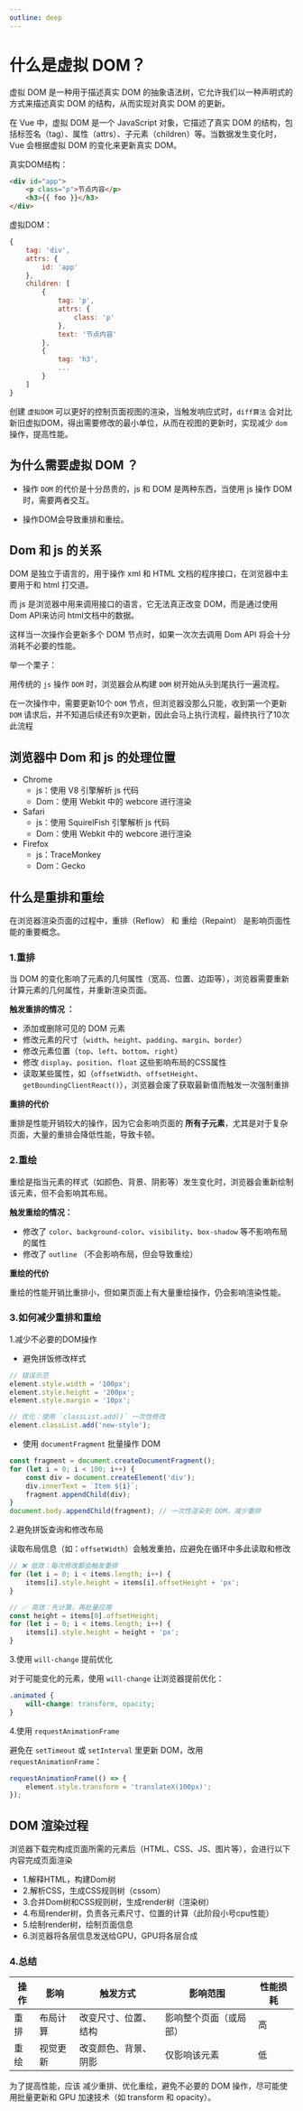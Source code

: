 ```yaml
---
outline: deep
---
```


# 什么是虚拟 DOM？

虚拟 DOM 是一种用于描述真实 DOM 的抽象语法树，它允许我们以一种声明式的方式来描述真实 DOM 的结构，从而实现对真实 DOM 的更新。

在 Vue 中，虚拟 DOM 是一个 JavaScript 对象，它描述了真实 DOM 的结构，包括标签名（tag）、属性（attrs）、子元素（children）等。当数据发生变化时，Vue 会根据虚拟 DOM 的变化来更新真实 DOM。

真实DOM结构：

```html
<div id="app">
    <p class="p">节点内容</p>
    <h3>{{ foo }}</h3>
</div>
```

虚拟DOM：
```javascript
{
    tag: 'div',
    attrs: {
        id: 'app'
    },
    children: [
        {
            tag: 'p',
            attrs: {
                class: 'p'
            },
            text: '节点内容'
        },
        {
            tag: 'h3',
            ...
        }
    ]
}
```

创建 `虚拟DOM` 可以更好的控制页面视图的渲染，当触发响应式时，`diff算法` 会对比新旧虚拟DOM，得出需要修改的最小单位，从而在视图的更新时，实现减少 `dom` 操作，提高性能。

## 为什么需要虚拟 DOM ？

- 操作 `DOM` 的代价是十分昂贵的，js 和 DOM 是两种东西，当使用 js 操作 DOM 时，需要两者交互。

- 操作DOM会导致重排和重绘。

## Dom 和 js 的关系

DOM 是独立于语言的，用于操作 xml 和 HTML 文档的程序接口，在浏览器中主要用于和 html 打交道。

而 js 是浏览器中用来调用接口的语言，它无法真正改变 DOM，而是通过使用 Dom API来访问 html文档中的数据。

这样当一次操作会更新多个 DOM 节点时，如果一次次去调用 Dom API 将会十分消耗不必要的性能。

举一个栗子：

用传统的 `js` 操作 `DOM` 时，浏览器会从构建 `DOM` 树开始从头到尾执行一遍流程。

在一次操作中，需要更新10个 `DOM` 节点，但浏览器没那么只能，收到第一个更新 `DOM` 请求后，并不知道后续还有9次更新，因此会马上执行流程，最终执行了10次此流程

## 浏览器中 Dom 和 js 的处理位置

- Chrome
  - js：使用 V8 引擎解析 js 代码
  - Dom：使用 Webkit 中的 webcore 进行渲染
- Safari
  - js：使用 SquirelFish 引擎解析 js 代码
  - Dom：使用 Webkit 中的 webcore 进行渲染
- Firefox
  - js：TraceMonkey
  - Dom：Gecko

## 什么是重排和重绘

在浏览器渲染页面的过程中，重排（Reflow） 和 重绘（Repaint） 是影响页面性能的重要概念。

### 1.重排

当 DOM 的变化影响了元素的几何属性（宽高、位置、边距等），浏览器需要重新计算元素的几何属性，并重新渲染页面。

**触发重排的情况 ：**

- 添加或删除可见的 DOM 元素
- 修改元素的尺寸（`width`、`height`、`padding`、`margin`、`border`）
- 修改元素位置（`top`、`left`、`bottom`、`right`）
- 修改 `display`、`position`、`float` 这些影响布局的CSS属性
- 读取某些属性，如（`offsetWidth`、`offsetHeight`、`getBoundingClientReact()`），浏览器会废了获取最新值而触发一次强制重排

**重排的代价**

重排是性能开销较大的操作，因为它会影响页面的 **所有子元素**，尤其是对于复杂页面，大量的重排会降低性能，导致卡顿。

### 2.重绘

重绘是指当元素的样式（如颜色、背景、阴影等）发生变化时，浏览器会重新绘制该元素，但不会影响其布局。

**触发重绘的情况：**

- 修改了 `color`、`background-color`、`visibility`、`box-shadow` 等不影响布局的属性
- 修改了 `outline` （不会影响布局，但会导致重绘）

**重绘的代价**

重绘的性能开销比重排小，但如果页面上有大量重绘操作，仍会影响渲染性能。
  
### 3.如何减少重排和重绘

1.减少不必要的DOM操作

- 避免拼饭修改样式

```js
// 错误示范
element.style.width = '100px';
element.style.height = '200px';
element.style.margin = '10px';

// 优化：使用 `classList.add()` 一次性修改
element.classList.add('new-style');
```

- 使用 `documentFragment` 批量操作 DOM

```js
const fragment = document.createDocumentFragment();
for (let i = 0; i < 100; i++) {
    const div = document.createElement('div');
    div.innerText = `Item ${i}`;
    fragment.appendChild(div);
}
document.body.appendChild(fragment); // 一次性渲染到 DOM，减少重排
```

2.避免拼饭查询和修改布局

读取布局信息（如：`offsetWidth`）会触发重拍，应避免在循环中多此读取和修改

```js
// ❌ 低效：每次修改都会触发重排
for (let i = 0; i < items.length; i++) {
    items[i].style.height = items[i].offsetHeight + 'px';
}

// ✅ 高效：先计算，再批量应用
const height = items[0].offsetHeight;
for (let i = 0; i < items.length; i++) {
    items[i].style.height = height + 'px';
}
```

3.使用 `will-change` 提前优化

对于可能变化的元素，使用 `will-change` 让浏览器提前优化：

```css
.animated {
    will-change: transform, opacity;
}
```

4.使用 `requestAnimationFrame`

避免在 `setTimeout` 或 `setInterval` 里更新 DOM，改用 `requestAnimationFrame`：

```js
requestAnimationFrame(() => {
    element.style.transform = 'translateX(100px)';
});
```

## DOM 渲染过程

浏览器下载完构成页面所需的元素后（HTML、CSS、JS、图片等），会进行以下内容完成页面渲染

- 1.解释HTML，构建Dom树
- 2.解析CSS，生成CSS规则树（cssom）
- 3.合并Dom树和CSS规则树，生成render树（渲染树）
- 4.布局render树，负责各元素尺寸、位置的计算（此阶段小号cpu性能）
- 5.绘制render树，绘制页面信息
- 6.浏览器将各层信息发送给GPU，GPU将各层合成

### 4.总结

| 操作 | 影响 | 触发方式 | 影响范围 | 性能损耗 |
| - | - | - | - | - |
| 重排 | 布局计算 | 改变尺寸、位置、结构 | 影响整个页面（或局部） | 高 |
| 重绘 | 视觉更新 | 改变颜色、背景、阴影 | 仅影响该元素 | 低 |

为了提高性能，应该 减少重排、优化重绘，避免不必要的 DOM 操作，尽可能使用批量更新和 GPU 加速技术（如 transform 和 opacity）。